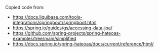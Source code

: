 Copied code from:
* https://docs.liquibase.com/tools-integrations/springboot/springboot.html
* https://spring.io/guides/gs/accessing-data-jpa/
* https://github.com/spring-projects/spring-hateoas-examples/tree/main/simplified
* https://docs.spring.io/spring-hateoas/docs/current/reference/html/